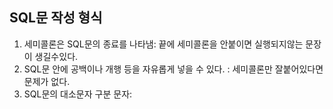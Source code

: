 ## SQL문 작성 형식
1. 세미콜론은 SQL문의 종료를 나타냄: 끝에 세미콜론을 안붙이면 실행되지않는 문장이  생길수있다.
2. SQL문 안에 공백이나 개행 등을  자유롭게 넣을 수 있다. : 세미콜론만 잘붙어있다면 문제가 없다.
3. SQL문의 대소문자 구분 문자: 